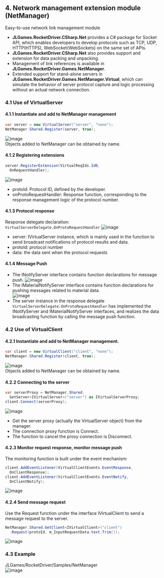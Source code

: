 ## 4. Network management extension module (NetManager)
Easy-to-use network link management module  
+ **JLGames.RocketDriver.CSharp.Net** provides a C# package for Socket API, which enables developers to develop protocols such as TCP, UDP, HTTP(HTTPS), WebSocket(WebSockets) on the same set of APIs.  
+ **JLGames.RocketDriver.CSharp.Net** also provides support and extension for data packing and unpacking.  
+ Management of link references is available in **JLGames.RocketDriver.Games.NetManager**.  
+ Extended support for stand-alone servers in **JLGames.RocketDriver.Games.NetManager.Virtual**, which can simulate the behavior of server protocol capture and logic processing without an actual network connection.  

### 4.1 Use of VirtualServer

#### 4.1.1 Instantiate and add to NetManager management
````C#
var server = new VirtualServer("server", "none");
NetManager.Shared.Register(server, true);
````
![image](assets/img/net_7.png)  
Objects added to NetManager can be obtained by name.  

#### 4.1.2 Registering extensions
````C#
server.RegisterExtension(VirtualReqIds.Id0, 
  OnRequestHandler);
````
![image](assets/img/net_8.png)  
+ protoId: Protocol ID, defined by the developer.
+ onProtoRequestHandler: Response function, corresponding to the response management logic of the protocol number.

#### 4.1.3 Protocol response
Response delegate declaration: `VirtualServerDelegate.OnProtoRequestHandler`
![image](assets/img/net_9.png)  
+ server: IVirtualServer instance, which is mainly used in the function to send broadcast notifications of protocol results and data.
+ protoId: protocol number
+ data: the data sent when the protocol requests

#### 4.1.4 Message Push
+ The INotifyServer interface contains function declarations for message push.
![image](assets/img/net_10.png)  
+ The IMaterialNotifyServer interface contains function declarations for pushing messages related to material data.  
![image](assets/img/net_11.png)  
+ The server instance in the response delegate `VirtualServerDelegate.OnProtoRequestHandler` has implemented the INotifyServer and IMaterialNotifyServer interfaces, and realizes the data broadcasting function by calling the message push function.  

### 4.2 Use of VirtualClient

#### 4.2.1 Instantiate and add to NetManager management.
````C#
var client = new VirtualClient("client", "none");
NetManager.Shared.Register(client, true);
````
![image](assets/img/net_7.png)  
Objects added to NetManager can be obtained by name.  

#### 4.2.2 Connecting to the server
````C#
var serverProxy = NetManager.Shared.
  GetServer<IVirtualServer>("server") as IVirtualServerProxy;
client.Connect(serverProxy);
````
![image](assets/img/net_12.png)  
+ Get the server proxy (actually the VirtualServer object) from the manager.
+ The connection proxy function is Connect.
+ The function to cancel the proxy connection is Disconnect.

#### 4.2.3 Monitor request response, monitor message push
The monitoring function is built under the event mechanism:  
````C#
client.AddEventListener(VirtualClientEvents.EventResponse,
  OnClientResponse);
client.AddEventListener(VirtualClientEvents.EventNotify,
  OnClientNotify);
````
![image](assets/img/net_13.png)  

#### 4.2.4 Send message request
Use the Request function under the interface IVirtualClient to send a message request to the server.  
````C#
NetManager.Shared.GetClient<IVirtualClient>("client")
  .Request(protoId, m_InputRequestData.text.Trim());
````
![image](assets/img/net_14.png)  

### 4.3 Example
JLGames/RocketDriver/Samples/NetManager  
![image](assets/img/net_6.png)  